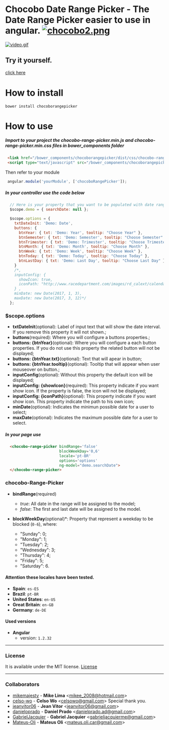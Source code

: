 # Chocobo Date Range Picker - The Date Range Picker easier to use in angular.  [![chocobo2.png](https://s23.postimg.org/9ihipgoej/chocobo2.png "Chocobo Icon")](https://postimg.org/image/k5bbuvwjr)


[![video.gif](https://s13.postimg.org/d7riugr93/ezgif.com-video-to-gif.gif)](https://postimg.org/image/h44uqgc8j/)

## Try it yourself.
[click here](https://chocobo-date-range-picker.herokuapp.com/)

# How to install

```shell
bower install chocoborangepicker
```

# How to use

##### Import to your project the chocobo-range-picker.min.js and chocobo-range-picker.min.css files in bower_components folder
```html
 <link href="/bower_components/chocoborangepicker/dist/css/chocobo-range-picker.min.css" rel="stylesheet">
 <script type="text/javascript" src="/bower_components/chocoborangepicker/dist/js/chocobo-range-picker.min.js"></script>
```

 Then refer to your module
```javascript
 angular.module('yourModule', ['chocoboRangePicker']);
```

##### In your controller use the code below

```javascript
  // Here is your property that you want to be populated with date range.
  $scope.demo = { searchDate: null };  

  $scope.options = {
    txtDateInit: 'Demo: Date',
    buttons: {
      btnYear: { txt: 'Demo: Year', tooltip: "Choose Year" },
      btnSemester: { txt: 'Demo: Semester', tooltip: "Choose Semester" },
      btnTrimester: { txt: 'Demo: Trimester', tooltip: "Choose Trimester" },
      btnMonth: { txt: 'Demo: Month', tooltip: "Choose Month" },
      btnWeek: { txt: 'Demo: Week', tooltip: "Choose Week" },
      btnToday: { txt: 'Demo: Today', tooltip: "Choose Today" },
      btnLastDay: { txt: 'Demo: Last Day', tooltip: "Choose Last Day" }
    }
    /*,
    inputConfig: {
      showIcon: true,
      iconPath: "http://www.racedepartment.com/images/rd_calext/calendar.png"
    } ,
    minDate: new Date(2017, 1, 3),
    maxDate: new Date(2017, 3, 12)*/
  };
```


### $scope.options

* **txtDateInit**(optional): Label of input text that will show the date interval. If you remove this property it will not shown.;
* **buttons**(required): Where you will configure a buttons properties.;
* **buttons: {btnYear}**(optional): Where you will configure a each button properties. If you do not use this property the related button will not be displayed;
* **buttons: {btnYear.txt}**(optional): Text that will apear in button;
* **buttons: {btnYear.tooltip}**(optional): Tooltip that will appear when user mouseover on button.;
* **inputConfig**(optional): Without this property the default icon will be displayed;
* **inputConfig: {showIcon}**(required): This property indicate if you want show icon. If the property is false, the icon will not be displayed;
* **inputConfig: {iconPath}**(optional): This property indicate if you want show icon. This property indicate the path to his own icon;
* **minDate**(optional): Indicates the minimun possible date for a user to select;
* **maxDate**(optional): Indicates the maximum possible date for a user to select.

##### In your page use

```html
  <chocobo-range-picker bindRange='false'
                        blockWeekDay='0,6'
                        locale='pt-BR'
                        options='options'
                        ng-model="demo.searchDate">
  </chocobo-range-picker>
```


### chocobo-Range-Picker

* **bindRange**(required)
  * *true*: All date in the range will be assigned to the model;
  * *false*: The first and last date will be assigned to the model.

* **blockWeekDay**(optional)\*: Property that represent a weekday to be blocked (`0-6`), where:
  * "Sunday": 0;
  * "Monday": 1;
  * "Tuesday": 2;
  * "Wednesday": 3;
  * "Thursday": 4;
  * "Friday": 5;
  * "Saturday": 6.

#### Attention these locales have been tested.

* **Spain**: `es-ES`
* **Brazil**: `pt-BR`
* **United States**: `en-US`
* **Great Britain**: `en-GB`
* **Germany**: `de-DE`

#### Used versions

* **Angular**
  * version: `1.2.32`

***

### License

It is available under the MIT license.
[License](https://opensource.org/licenses/mit-license.php)

<hr>

### Collaborators

* [mikemajesty](https://github.com/mikemajesty) - 
**Mike Lima** &lt;mikee_2008@hotmail.com&gt;
* [celso-wo](https://github.com/celso-wo) -
**Celso Wo** &lt;celsowo@gmail.com&gt; Special thank you.
* [jeanvitor06](https://github.com/jeanvitor06) -
**Jean Vitor** &lt;jeanvitor06@gmail.com&gt;
* [danieloprado](https://github.com/danieloprado) -
**Daniel Prado** &lt;danielprado.ad@gmail.com&gt;
* [GabrielJacquier](https://github.com/GabrielJacquier) -
**Gabriel Jacquier** &lt;gabrieljacquierme@gmail.com&gt;
* [Mateus-Oli](https://github.com/Mateus-Oli) -
**Mateus Oli** &lt;mateus.oli.car@gmail.com&gt;
